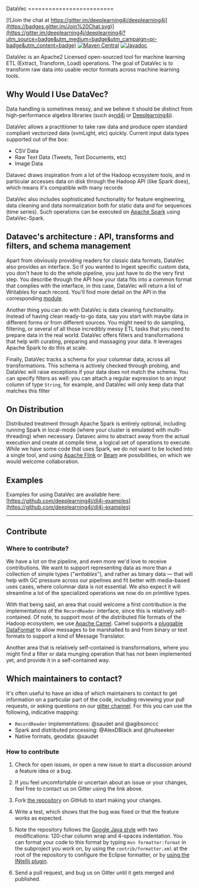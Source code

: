 DataVec =========================

[![Join the chat at https://gitter.im/deeplearning4j/deeplearning4j](https://badges.gitter.im/Join%20Chat.svg)](https://gitter.im/deeplearning4j/deeplearning4j?utm_source=badge&utm_medium=badge&utm_campaign=pr-badge&utm_content=badge)
[![Maven Central](https://maven-badges.herokuapp.com/maven-central/org.datavec/datavec-api/badge.svg)](https://maven-badges.herokuapp.com/maven-central/org.datavec/datavec-api)
[![Javadoc](https://javadoc-emblem.rhcloud.com/doc/org.datavec/datavec-api/badge.svg)](http://deeplearning4j.org/datavecdoc)

DataVec is an Apache2 Licensed open-sourced tool for machine learning ETL (Extract, Transform, Load) operations. The
goal of DataVec is to transform raw data into usable vector formats across machine learning tools.

## Why Would I Use DataVec?

Data handling is sometimes messy, and we believe it should be distinct from high-performance algebra libraries (such
as[nd4j](https://nd4j.org) or [Deeplearning4j](https://deeplearning4j.org)).

DataVec allows a practitioner to take raw data and produce open standard compliant vectorized data (svmLight, etc)
quickly. Current input data types supported out of the box:

* CSV Data
* Raw Text Data (Tweets, Text Documents, etc)
* Image Data


Datavec draws inspiration from a lot of the Hadoop ecosystem tools, and in particular accesses data on disk through the
Hadoop API (like Spark does), which means it's compatible with many records

DataVec also includes sophisticated functionality for feature engineering, data cleaning and data normalization both for
static data and for sequences (time series). Such operations can be executed on [Apache Spark](https://spark.apache.org/) using DataVec-Spark.

## Datavec's architecture : API, transforms and filters, and schema management

Apart from obviously providing readers for classic data formats, DataVec also provides an interface. So if you wanted to
ingest specific custom data, you don't have to do the whole pipeline, you just have to do the very first step. You
describe through the API how your data fits into a common format that complies with the interface, in this case, DataVec
will return a list of Writables for each record. You'll find more detail on the API in the
corresponding [module](https://github.com/deeplearning4j/DataVec/tree/master/datavec-api).

Another thing you can do with DataVec is data cleaning functionality. Instead of having clean ready-to-go data, say you
start with maybe data in different forms or from different sources. You might need to do sampling, filtering, or several of all
those incredibly messy ETL tasks that you need to prepare data in the real world. DataVec offers filters and
transformations that help with curating, preparing and massaging your data. It leverages Apache Spark to do this at
scale.

Finally, DataVec tracks a schema for your columnar data, across all transformations. This schema is actively checked
through probing, and DataVec will raise exceptions if your data does not match the schema. You can specify filters as
well: you can attach a regular expression to an input column of type `String`, for example, and DataVec will only keep
data that matches this filter

## On Distribution

Distributed treatment through Apache Spark is entirely optional, including running Spark in local-mode (where your
cluster is emulated with multi-threading) when necessary. Datavec aims to abstract away from the actual execution and
create at compile time, a logical set of operations to execute. While we have some code that uses Spark, we do not want
to be locked into a single tool, and using [Apache Flink](https://flink.apache.org/) or [Beam](https://beam.apache.org/) are possibilities, on which we would welcome collaboration.

## Examples

Examples for using DataVec are available
here: [https://github.com/deeplearning4j/dl4j-examples](https://github.com/deeplearning4j/dl4j-examples)


---
## Contribute

### Where to contribute?

We have a lot on the pipeline, and even more we'd love to receive contributions. We want to support representing data as
more than a collection of simple types ("*writables*"), and rather as binary data — that will help with GC pressure
across our pipelines and fit better with media-based uses cases, where columnar data is not essential. We also expect it
will streamline a lot of the specialized operations we now do on primitive types.

With that being said, an area that could welcome a first contribution is the implementations of the `RecordReader`
interface, since this is relatively self-contained. Of note, to support most of the distributed file formats of the
Hadoop ecosystem, we use [Apache Camel](https://camel.apache.org/). Camel supports
a [pluggable DataFormat](https://camel.apache.org/data-format.html) to allow messages to be marshalled to and from
binary or text formats to support a kind of Message Translator.

Another area that is relatively self-contained is transformations, where you might find a filter or data munging
operation that has not been implemented yet, and provide it in a self-contained way.

## Which maintainers to contact?

It's often useful to have an idea of which maintainers to contact to get information on a particular part of the code,
including reviewing your pull requests, or asking questions on
our [gitter channel](https://gitter.im/deeplearning4j/deeplearning4j). For this you can use the following, indicative
mapping:

- `RecordReader` implementations:
   @saudet and @agibsonccc
- Spark and distributed processing:
   @AlexDBlack and @huitseeker
- Native formats, geodata:
   @saudet

### How to contribute

1. Check for open issues, or open a new issue to start a discussion around a feature idea or a bug.
2. If you feel uncomfortable or uncertain about an issue or your changes, feel free to contact us on Gitter using the
   link above.
3. Fork [the repository](https://github.com/deeplearning4j/datavec.git) on GitHub to start making your changes.
4. Write a test, which shows that the bug was fixed or that the feature works as expected.
5. Note the repository follows the [Google Java style](https://google.github.io/styleguide/javaguide.html) with two
   modifications: 120-char column wrap and 4-spaces indentation. You can format your code to this format by typing `mvn
   formatter:format` in the subproject you work on, by using the `contrib/formatter.xml` at the root of the repository
   to configure the Eclipse formatter, or
   by
   [using the INtellij plugin](https://github.com/HPI-Information-Systems/Metanome/wiki/Installing-the-google-styleguide-settings-in-intellij-and-eclipse).

6. Send a pull request, and bug us on Gitter until it gets merged and published.
